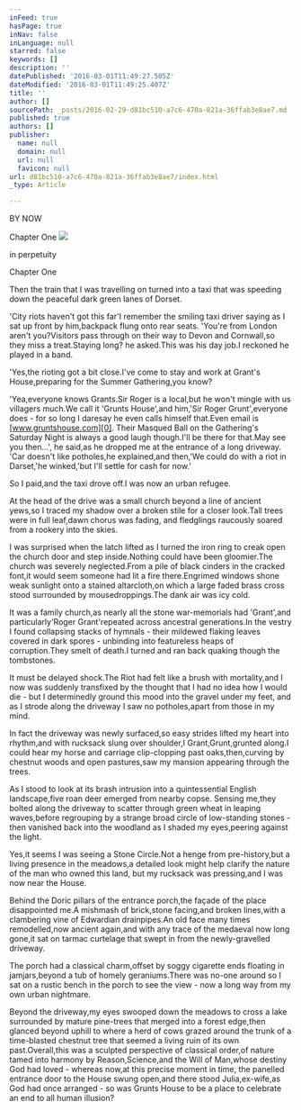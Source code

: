 ```yaml
---
inFeed: true
hasPage: true
inNav: false
inLanguage: null
starred: false
keywords: []
description: ''
datePublished: '2016-03-01T11:49:27.505Z'
dateModified: '2016-03-01T11:49:25.407Z'
title: ''
author: []
sourcePath: _posts/2016-02-29-d81bc510-a7c6-470a-821a-36ffab3e8ae7.md
published: true
authors: []
publisher:
  name: null
  domain: null
  url: null
  favicon: null
url: d81bc510-a7c6-470a-821a-36ffab3e8ae7/index.html
_type: Article

---
```

BY NOW

Chapter One
![](https://the-grid-user-content.s3-us-west-2.amazonaws.com/90202798-df9f-45e9-90b0-1e6da6d8973f.jpg)

in perpetuity

Chapter One

Then the train that I was travelling on turned into a taxi that was speeding down the peaceful dark green lanes of Dorset.

'City riots haven't got this far'I remember the smiling taxi driver saying as I sat up front by him,backpack flung onto rear seats. 'You're from London aren't you?Visitors pass through on their way to Devon and Cornwall,so they miss a treat.Staying long? he asked.This was his day job.I reckoned he played in a band.

'Yes,the rioting got a bit close.I've come to stay and work at Grant's House,preparing for the Summer Gathering,you know?

'Yea,everyone knows Grants.Sir Roger is a local,but he won't mingle with us villagers much.We call it 'Grunts House',and him,'Sir Roger Grunt',everyone does - for so long I daresay he even calls himself that.Even email is [www.gruntshouse.com][0]. Their Masqued Ball on the Gathering's Saturday Night is always a good laugh though.I'll be there for that.May see you then...', he said,as he dropped me at the entrance of a long driveway. 'Car doesn't like potholes,he explained,and then,'We could do with a riot in Darset,'he winked,'but I'll settle for cash for now.'

So I paid,and the taxi drove off.I was now an urban refugee.

At the head of the drive was a small church beyond a line of ancient yews,so I traced my shadow over a broken stile for a closer look.Tall trees were in full leaf,dawn chorus was fading, and fledglings raucously soared from a rookery into the skies.

I was surprised when the latch lifted as I turned the iron ring to creak open the church door and step inside.Nothing could have been gloomier.The church was severely neglected.From a pile of black cinders in the cracked font,it would seem someone had lit a fire there.Engrimed windows shone weak sunlight onto a stained altarcloth,on which a large faded brass cross stood surrounded by mousedroppings.The dank air was icy cold.

It was a family church,as nearly all the stone war-memorials had 'Grant',and particularly'Roger Grant'repeated across ancestral generations.In the vestry I found collapsing stacks of hymnals - their mildewed flaking leaves covered in dark spores - unbinding into featureless heaps of corruption.They smelt of death.I turned and ran back quaking though the tombstones.

It must be delayed shock.The Riot had felt like a brush with mortality,and I now was suddenly transfixed by the thought that I had no idea how I would die - but I determinedly ground this mood into the gravel under my feet, and as I strode along the driveway I saw no potholes,apart from those in my mind.

In fact the driveway was newly surfaced,so easy strides lifted my heart into rhythm,and with rucksack slung over shoulder,I Grant,Grunt,grunted along.I could hear my horse and carriage clip-clopping past oaks,then,curving by chestnut woods and open pastures,saw my mansion appearing through the trees.

As I stood to look at its brash intrusion into a quintessential English landscape,five roan deer emerged from nearby copse. Sensing me,they bolted along the driveway to scatter through green wheat in leaping waves,before regrouping by a strange broad circle of low-standing stones - then vanished back into the woodland as I shaded my eyes,peering against the light.

Yes,it seems I was seeing a Stone Circle.Not a henge from pre-history,but a living presence in the meadows,a detailed look might help clarify the nature of the man who owned this land, but my rucksack was pressing,and I was now near the House.

Behind the Doric pillars of the entrance porch,the façade of the place disappointed me.A mishmash of brick,stone facing,and broken lines,with a clambering vine of Edwardian drainpipes.An old face many times remodelled,now ancient again,and with any trace of the medaeval now long gone,it sat on tarmac curtelage that swept in from the newly-gravelled driveway.

The porch had a classical charm,offset by soggy cigarette ends floating in jamjars,beyond a tub of homely geraniums.There was no-one around so I sat on a rustic bench in the porch to see the view - now a long way from my own urban nightmare.

Beyond the driveway,my eyes swooped down the meadows to cross a lake surrounded by mature pine-trees that merged into a forest edge,then glanced beyond uphill to where a herd of cows grazed around the trunk of a time-blasted chestnut tree that seemed a living ruin of its own past.Overall,this was a sculpted perspective of classical order,of nature tamed into harmony by Reason,Science,and the Will of Man,whose destiny God had loved - whereas now,at this precise moment in time, the panelled entrance door to the House swung open,and there stood Julia,ex-wife,as God had once arranged - so was Grunts House to be a place to celebrate an end to all human illusion?

[0]: http://www.gruntshouse.com/